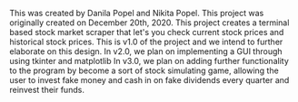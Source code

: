 This was created by Danila Popel and Nikita Popel. This project was originally created on December 20th, 2020.
This project creates a terminal based stock market scraper that let's you check current stock prices and historical stock prices. This is v1.0 of the project and we intend to further elaborate on this design.
In v2.0, we plan on implementing a GUI through using tkinter and matplotlib
In v3.0, we plan on adding further functionality to the program by become a sort of stock simulating game, allowing the user to invest fake money and cash in on fake dividends every quarter and reinvest their funds.
